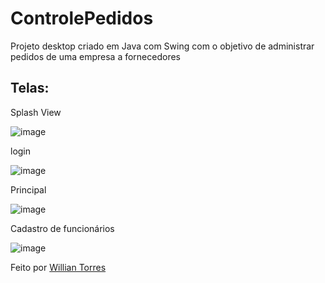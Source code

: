 # ControlePedidos
Projeto desktop criado em Java com Swing com o objetivo de administrar pedidos de uma empresa a fornecedores

## Telas:
Splash View

![image](https://user-images.githubusercontent.com/50975425/126091289-84bdee6b-391e-41cc-9604-2fbd6d85394d.png)

login

![image](https://user-images.githubusercontent.com/50975425/126092165-dfc2cf08-7857-4d62-8a25-e70212b65b9c.png)

Principal

![image](https://user-images.githubusercontent.com/50975425/126090935-5d167092-a5af-4255-a598-8f84a23e1ded.png)

Cadastro de funcionários

![image](https://user-images.githubusercontent.com/50975425/126091021-329620b1-2812-4171-8db0-b7d4ec46a44a.png)

Feito por <a href="https://github.com/uillia" target="_blank">Willian Torres</a>
